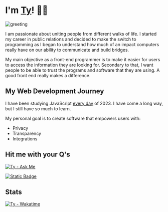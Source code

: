 # I'm [Ty](https://tydavisportfolio.wordpress.com)! 💾🐧

![greeting](https://github.com/theTyster/first-codes/assets/136642464/0725f9c9-c681-42a0-ae14-faa3f98789f7)

I am passionate about uniting people from different walks of life. I started my career in public relations and decided to make the switch to programming as I began to understand how much of an impact computers really have on our ability to communicate and build bridges.

My main objective as a front-end programmer is to make it easier for users to access the information they are looking for. Secondary to that, I want people to be able to trust the programs and software that they are using. A good front end really makes a difference.

## My Web Development Journey

I have been studying JavaScript [every day](https://github.com/theTyster/interactive_story) of 2023. I have come a long way, but I still have so much to learn.

My personal goal is to create software that empowers users with:
- Privacy
- Transparency
- Integrations


## Hit me with your Q's

[![Ty - Ask Me](https://img.shields.io/badge/-Ask%20Me%20A%20Question-purple?style=for-the-badge&logo=github&labelColor=purple&color=gray)](https://github.com/theTyster/theTyster/discussions)

[![Static Badge](https://img.shields.io/badge/-thetysterr-blue?style=for-the-badge&logo=telegram&labelColor=blue&color=gray)](https://t.me/theTysterr)

## Stats

[![Ty - Wakatime](https://wakatime.com/share/@fe1fe4d7-b86e-4ef6-bfc0-aff9cbce7ae7/6977b4fd-0638-41eb-a9be-092c13893dbb.png)](https://wakatime.com/@theTyster)
